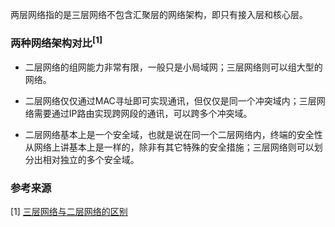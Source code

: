 两层网络指的是三层网络不包含汇聚层的网络架构，即只有接入层和核心层。

### 两种网络架构对比<sup>[1]</sup>

-	二层网络的组网能力非常有限，一般只是小局域网；三层网络则可以组大型的网络。

-	二层网络仅仅通过MAC寻址即可实现通讯，但仅仅是同一个冲突域内；三层网络需要通过IP路由实现跨网段的通讯，可以跨多个冲突域。

-	二层网络基本上是一个安全域，也就是说在同一个二层网络内，终端的安全性从网络上讲基本上是一样的，除非有其它特殊的安全措施；三层网络则可以划分出相对独立的多个安全域。

### 参考来源

[1] [三层网络与二层网络的区别](https://zhidao.baidu.com/question/504823642.html)